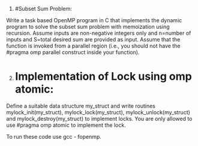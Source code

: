 1. #Subset Sum Problem:

Write a task based OpenMP program in C that implements the dynamic program to solve the subset sum problem with memoization using recursion. Assume inputs are non-negative integers only and n=number of inputs and S=total desired sum are provided as input. Assume that the function is invoked from a parallel region (i.e., you should not have the #pragma omp parallel construct inside your function).

2. # Implementation of Lock using omp atomic:

Define a suitable data structure my_struct and write routines mylock_init(my_struct), mylock_lock(my_struct), mylock_unlock(my_struct) and
mylock_destroy(my_struct) to implement locks. You are only allowed to use #pragma omp atomic to implement the lock.


To run these code use gcc - fopenmp.




